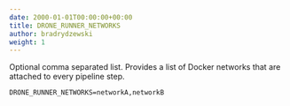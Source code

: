```yaml
---
date: 2000-01-01T00:00:00+00:00
title: DRONE_RUNNER_NETWORKS
author: bradrydzewski
weight: 1
---
```


Optional comma separated list. Provides a list of Docker networks that are attached to every pipeline step.

```
DRONE_RUNNER_NETWORKS=networkA,networkB
```
